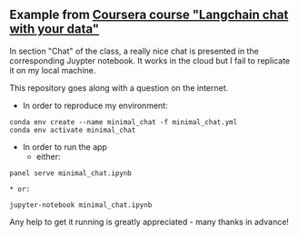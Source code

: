 ## Example from [Coursera course "Langchain chat with your data"](https://www.deeplearning.ai/short-courses/langchain-chat-with-your-data/)

In section "Chat" of the class, a really nice chat is presented in the corresponding Juypter notebook. It works in the cloud but I fail to replicate it on my local machine.

This repository goes along with a question on the internet.

* In order to reproduce my environment:
```
conda env create --name minimal_chat -f minimal_chat.yml
conda env activate minimal_chat
```


* In order to run the app 
    * either:
```
panel serve minimal_chat.ipynb
```
    * or:
```
jupyter-notebook minimal_chat.ipynb
```

Any help to get it running is greatly appreciated - many thanks in advance!
